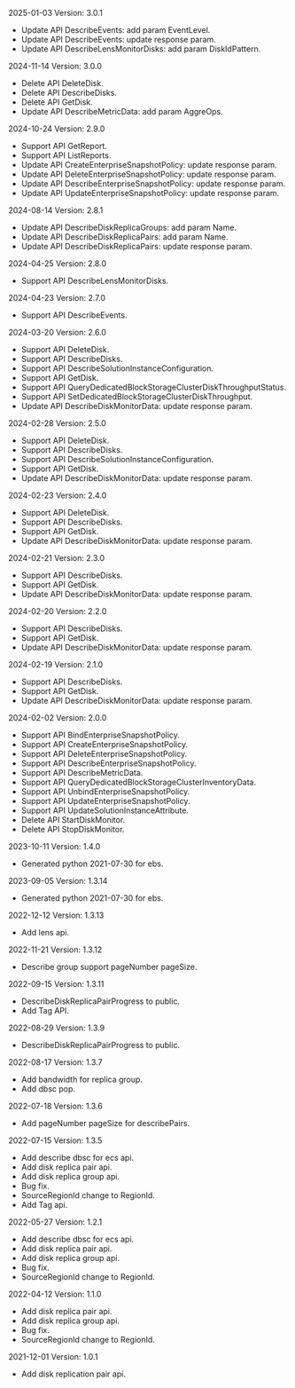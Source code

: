 2025-01-03 Version: 3.0.1
- Update API DescribeEvents: add param EventLevel.
- Update API DescribeEvents: update response param.
- Update API DescribeLensMonitorDisks: add param DiskIdPattern.


2024-11-14 Version: 3.0.0
- Delete API DeleteDisk.
- Delete API DescribeDisks.
- Delete API GetDisk.
- Update API DescribeMetricData: add param AggreOps.


2024-10-24 Version: 2.9.0
- Support API GetReport.
- Support API ListReports.
- Update API CreateEnterpriseSnapshotPolicy: update response param.
- Update API DeleteEnterpriseSnapshotPolicy: update response param.
- Update API DescribeEnterpriseSnapshotPolicy: update response param.
- Update API UpdateEnterpriseSnapshotPolicy: update response param.


2024-08-14 Version: 2.8.1
- Update API DescribeDiskReplicaGroups: add param Name.
- Update API DescribeDiskReplicaPairs: add param Name.
- Update API DescribeDiskReplicaPairs: update response param.


2024-04-25 Version: 2.8.0
- Support API DescribeLensMonitorDisks.


2024-04-23 Version: 2.7.0
- Support API DescribeEvents.


2024-03-20 Version: 2.6.0
- Support API DeleteDisk.
- Support API DescribeDisks.
- Support API DescribeSolutionInstanceConfiguration.
- Support API GetDisk.
- Support API QueryDedicatedBlockStorageClusterDiskThroughputStatus.
- Support API SetDedicatedBlockStorageClusterDiskThroughput.
- Update API DescribeDiskMonitorData: update response param.


2024-02-28 Version: 2.5.0
- Support API DeleteDisk.
- Support API DescribeDisks.
- Support API DescribeSolutionInstanceConfiguration.
- Support API GetDisk.
- Update API DescribeDiskMonitorData: update response param.


2024-02-23 Version: 2.4.0
- Support API DeleteDisk.
- Support API DescribeDisks.
- Support API GetDisk.
- Update API DescribeDiskMonitorData: update response param.


2024-02-21 Version: 2.3.0
- Support API DescribeDisks.
- Support API GetDisk.
- Update API DescribeDiskMonitorData: update response param.


2024-02-20 Version: 2.2.0
- Support API DescribeDisks.
- Support API GetDisk.
- Update API DescribeDiskMonitorData: update response param.


2024-02-19 Version: 2.1.0
- Support API DescribeDisks.
- Support API GetDisk.
- Update API DescribeDiskMonitorData: update response param.


2024-02-02 Version: 2.0.0
- Support API BindEnterpriseSnapshotPolicy.
- Support API CreateEnterpriseSnapshotPolicy.
- Support API DeleteEnterpriseSnapshotPolicy.
- Support API DescribeEnterpriseSnapshotPolicy.
- Support API DescribeMetricData.
- Support API QueryDedicatedBlockStorageClusterInventoryData.
- Support API UnbindEnterpriseSnapshotPolicy.
- Support API UpdateEnterpriseSnapshotPolicy.
- Support API UpdateSolutionInstanceAttribute.
- Delete API StartDiskMonitor.
- Delete API StopDiskMonitor.


2023-10-11 Version: 1.4.0
- Generated python 2021-07-30 for ebs.

2023-09-05 Version: 1.3.14
- Generated python 2021-07-30 for ebs.

2022-12-12 Version: 1.3.13
- Add lens api.

2022-11-21 Version: 1.3.12
- Describe group support pageNumber pageSize.

2022-09-15 Version: 1.3.11
- DescribeDiskReplicaPairProgress to public.
- Add Tag API.

2022-08-29 Version: 1.3.9
- DescribeDiskReplicaPairProgress to public.

2022-08-17 Version: 1.3.7
- Add bandwidth for replica group.
- Add dbsc pop.

2022-07-18 Version: 1.3.6
- Add pageNumber pageSize for describePairs.

2022-07-15 Version: 1.3.5
- Add describe dbsc for ecs api.
- Add disk replica pair api.
- Add disk replica group api.
- Bug fix.
- SourceRegionId change to RegionId.
- Add Tag api.

2022-05-27 Version: 1.2.1
- Add describe dbsc for ecs api.
- Add disk replica pair api.
- Add disk replica group api.
- Bug fix.
- SourceRegionId change to RegionId.

2022-04-12 Version: 1.1.0
- Add disk replica pair api.
- Add disk replica group api.
- Bug fix.
- SourceRegionId change to RegionId.

2021-12-01 Version: 1.0.1
- Add disk replication pair api.

